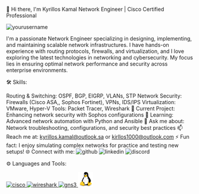 👋 Hi there, I'm Kyrillos Kamal
Network Engineer | Cisco Certified Professional
<p align="left"> <img src="https://komarev.com/ghpvc/?username=yourusername&label=Profile%20views&color=0e75b6&style=flat" alt="yourusername" /> </p>

I'm a passionate Network Engineer specializing in designing, implementing, and maintaining scalable network infrastructures. I have hands-on experience with routing protocols, firewalls, and virtualization, and I love exploring the latest technologies in networking and cybersecurity. My focus lies in ensuring optimal network performance and security across enterprise environments.

🛠️ Skills:

Routing & Switching: OSPF, BGP, EIGRP, VLANs, STP
Network Security: Firewalls (Cisco ASA,, Sophos Fortinet), VPNs, IDS/IPS
Virtualization: VMware, Hyper-V
Tools: Packet Tracer, Wireshark
🔭 Current Project: Enhancing network security with Sophos configurations
🌱 Learning: Advanced network automation with Python and Ansible
💬 Ask me about: Network troubleshooting, configurations, and security best practices
📫 Reach me at: kyrillos.kamal@outlook.sa or kirllos1000@outlook.com
⚡ Fun fact: I enjoy simulating complex networks for practice and testing new setups!
🌐 Connect with me:
<img src='https://cdn.jsdelivr.net/npm/simple-icons@3.0.1/icons/github.svg' alt='github' height='40'>
<img src='https://cdn.jsdelivr.net/npm/simple-icons@3.0.1/icons/linkedin.svg' alt='linkedin' height='40'>
<img src='https://cdn.jsdelivr.net/npm/simple-icons@3.0.1/icons/discord.svg' alt='discord' height='40'>

⚙️ Languages and Tools:
<p align="left"> <a href="https://www.cisco.com/" target="_blank" rel="noreferrer"> <img src="https://cdn-icons-png.flaticon.com/512/882/882830.png" alt="cisco" width="40" height="40"/> </a> <a href="https://www.wireshark.org/" target="_blank" rel="noreferrer"> <img src="https://upload.wikimedia.org/wikipedia/commons/0/0b/Wireshark_Icon.svg" alt="wireshark" width="40" height="40"/> </a> <a href="https://gns3.com/" target="_blank" rel="noreferrer"> <img src="https://www.gns3.com/static/img/gns3_logo.svg" alt="gns3" width="40" height="40"/> </a> <a href="https://www.linux.org/" target="_blank" rel="noreferrer"> <img src="https://raw.githubusercontent.com/devicons/devicon/master/icons/linux/linux-original.svg" alt="linux" width="40" height="40"/> </a> </p>
